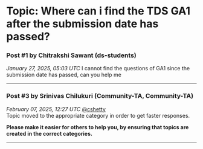 # Topic: Where can i find the TDS GA1 after the submission date has passed?

### Post #1 by **Chitrakshi Sawant** (ds-students)
*January 27, 2025, 05:03 UTC*
I cannot find the questions of GA1 since the submission date has passed, can you help me

---

### Post #3 by **Srinivas Chilukuri** (Community-TA, Community-TA)
*February 07, 2025, 12:27 UTC*
[@cshetty](https://discourse.onlinedegree.iitm.ac.in/u/cshetty)  
Topic moved to the appropriate category in order to get faster responses.

**Please make it easier for others to help you, by ensuring that topics are created in the correct categories.**

---
